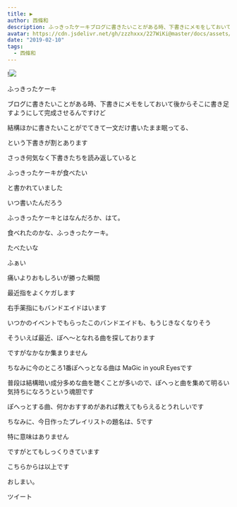 ```yaml
---
title: ▶︎
author: 西條和
description: ふっきったケーキブログに書きたいことがある時、下書きにメモをしておいて後からそこに書き足すようにして完成させるんですけど...
avatar: https://cdn.jsdelivr.net/gh/zzzhxxx/227WiKi@master/docs/assets/photo/avatar/nagomi.jpg
date: "2019-02-10"
tags:
  - 西條和
---
```


!![](https://cdn.jsdelivr.net/gh/zzzhxxx/227WiKi-image@master/blog-image/nagomi-2019-02-10_1.jpg)













ふっきったケーキ























ブログに書きたいことがある時、下書きにメモをしておいて後からそこに書き足すようにして完成させるんですけど











結構ほかに書きたいことがでてきて一文だけ書いたまま眠ってる、

という下書きが割とあります









さっき何気なく下書きたちを読み返していると













ふっきったケーキが食べたい














と書かれていました



















いつ書いたんだろう





ふっきったケーキとはなんだろか、はて。












食べれたのかな、ふっきったケーキ。





たべたいな














ふぁい














痛いよりおもしろいが勝った瞬間











最近指をよくケガします










右手薬指にもバンドエイドはいます











いつかのイベントでもらったこのバンドエイドも、もうじきなくなりそう















そういえば最近、ぽへ〜となれる曲を探しております







ですがなかなか集まりません









ちなみに今のところ1番ぽへっとなる曲は
MaGic in youR Eyesです










普段は結構暗い成分多めな曲を聴くことが多いので、ぽへっと曲を集めて明るい気持ちになろうという魂胆です










ぽへっとする曲、何かおすすめがあれば教えてもらえるとうれしいです











ちなみに、今日作ったプレイリストの題名は、5です












特に意味はありません












ですがとてもしっくりきています













こちらからは以上です












おしまい。


ツイート



